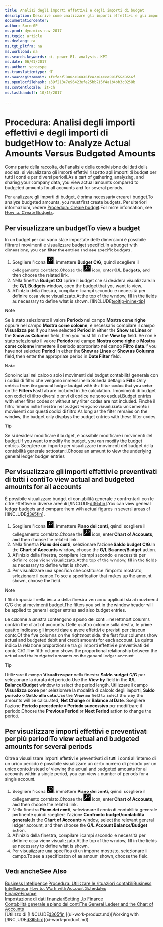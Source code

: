 ```yaml
---
title: Analisi degli importi effettivi e degli importi di budget
description: Descrive come analizzare gli importi effettivi e gli importi di budget.
documentationcenter: 
author: SorenGP
ms.prod: dynamics-nav-2017
ms.topic: article
ms.devlang: na
ms.tgt_pltfrm: na
ms.workload: na
ms.search.keywords: bi, power BI, analysis, KPI
ms.date: 06/01/2017
ms.author: sgroespe
ms.translationtype: HT
ms.sourcegitcommit: 4fefaef7380ac10836fcac404eea006f55d8556f
ms.openlocfilehash: a39f213e7e96423efe25bb715f4a1b4bb3c0258b
ms.contentlocale: it-ch
ms.lasthandoff: 10/16/2017

---
```

# <a name="how-to-analyze-actual-amounts-versus-budgeted-amounts"></a><span data-ttu-id="78d3d-103">Procedura: Analisi degli importi effettivi e degli importi di budget</span><span class="sxs-lookup"><span data-stu-id="78d3d-103">How to: Analyze Actual Amounts Versus Budgeted Amounts</span></span>
<span data-ttu-id="78d3d-104">Come parte della raccolta, dell'analisi e della condivisione dei dati della società, si visualizzano gli importi effettivi rispetto agli importi di budget per tutti i conti e per diversi periodi.</span><span class="sxs-lookup"><span data-stu-id="78d3d-104">As a part of gathering, analyzing, and sharing your company data, you view actual amounts compared to budgeted amounts for all accounts and for several periods.</span></span>

<span data-ttu-id="78d3d-105">Per analizzare gli importi di budget, è prima necessario creare i budget.</span><span class="sxs-lookup"><span data-stu-id="78d3d-105">To analyze budgeted amounts, you must first create budgets.</span></span> <span data-ttu-id="78d3d-106">Per ulteriori informazioni, vedere [Procedura: Creare budget](finance-how-create-budgets.md).</span><span class="sxs-lookup"><span data-stu-id="78d3d-106">For more information, see [How to: Create Budgets](finance-how-create-budgets.md).</span></span>

## <a name="to-view-a-budget"></a><span data-ttu-id="78d3d-107">Per visualizzare un budget</span><span class="sxs-lookup"><span data-stu-id="78d3d-107">To view a budget</span></span>
<span data-ttu-id="78d3d-108">In un budget per cui siano state impostate delle dimensioni è possibile filtrare i movimenti e visualizzare budget specifici.</span><span class="sxs-lookup"><span data-stu-id="78d3d-108">In a budget with dimensions, you can filter the entries and see specific budgets.</span></span>

1. <span data-ttu-id="78d3d-109">Scegliere l'icona ![Cerca pagina o report](media/ui-search/search_small.png "icona Cerca pagina o report"), immettere **Budget C/G**, quindi scegliere il collegamento correlato.</span><span class="sxs-lookup"><span data-stu-id="78d3d-109">Choose the ![Search for Page or Report](media/ui-search/search_small.png "Search for Page or Report icon") icon, enter **G/L Budgets**, and then choose the related link.</span></span>
2. <span data-ttu-id="78d3d-110">Nella finestra **Budget CG** aprire il budget che si desidera visualizzare.</span><span class="sxs-lookup"><span data-stu-id="78d3d-110">In the **G/L Budgets** window, open the budget that you want to view.</span></span>  
3. <span data-ttu-id="78d3d-111">All'inizio della finestra, compilare i campi secondo le necessità per definire cosa viene visualizzato.</span><span class="sxs-lookup"><span data-stu-id="78d3d-111">At the top of the window, fill in the fields as necessary to define what is shown.</span></span> [!INCLUDE[tooltip-inline-tip](includes/tooltip-inline-tip_md.md)]

> [!NOTE]  
>   <span data-ttu-id="78d3d-112">Se è stato selezionato il valore **Periodo** nel campo **Mostra come righe** oppure nel campo **Mostra come colonne**, è necessario compilare il campo **Visualizza per**.</span><span class="sxs-lookup"><span data-stu-id="78d3d-112">If you have selected **Period** in either the **Show as Lines** or the **Show as Columns** field, then you must fill in the **View by** field.</span></span> <span data-ttu-id="78d3d-113">Se non è stato selezionato il valore **Periodo** nel campo **Mostra come righe** o **Mostra come colonne** immettere il periodo appropriato nel campo **Filtro data**.</span><span class="sxs-lookup"><span data-stu-id="78d3d-113">If you have not selected **Period** in either the **Show as Lines** or **Show as Columns** field, then enter the appropriate period in **Date Filter** field.</span></span>  

> [!NOTE]  
>   <span data-ttu-id="78d3d-114">Sono inclusi nel calcolo solo i movimenti del budget contabilità generale con i codici di filtro che vengono immessi nella Scheda dettaglio **Filtri**.</span><span class="sxs-lookup"><span data-stu-id="78d3d-114">Only entries from the general ledger budget with the filter codes that you enter on the **Filters** FastTab are included in the calculation.</span></span> <span data-ttu-id="78d3d-115">I movimenti di budget con codici di filtro diversi o privi di codice ne sono esclusi.</span><span class="sxs-lookup"><span data-stu-id="78d3d-115">Budget entries with other filter codes or without any filter codes are not included.</span></span> <span data-ttu-id="78d3d-116">Finché il filtro rimane nella finestra nel budget vengono visualizzate unicamente i movimenti con questi codici di filtro.</span><span class="sxs-lookup"><span data-stu-id="78d3d-116">As long as the filter remains on the window, the budget only displays the budget entries with these filter codes.</span></span>  

> [!TIP]  
>   <span data-ttu-id="78d3d-117">Se si desidera modificare il budget, è possibile modificare i movimenti del budget.</span><span class="sxs-lookup"><span data-stu-id="78d3d-117">If you want to modify the budget, you can modify the budget entries.</span></span> <span data-ttu-id="78d3d-118">Scegliere un importo per visualizzare i movimenti del budget della contabilità generale sottostanti.</span><span class="sxs-lookup"><span data-stu-id="78d3d-118">Choose an amount to view the underlying general ledger budget entries.</span></span>

## <a name="to-view-actual-and-budgeted-amounts-for-all-accounts"></a><span data-ttu-id="78d3d-119">Per visualizzare gli importi effettivi e preventivati di tutti i conti</span><span class="sxs-lookup"><span data-stu-id="78d3d-119">To view actual and budgeted amounts for all accounts</span></span>  
<span data-ttu-id="78d3d-120">È possibile visualizzare budget di contabilità generale e confrontarli con le cifre effettive in diverse aree di [!INCLUDE[d365fin](includes/d365fin_md.md)].</span><span class="sxs-lookup"><span data-stu-id="78d3d-120">You can view general ledger budgets and compare them with actual figures in several areas of [!INCLUDE[d365fin](includes/d365fin_md.md)].</span></span>

1. <span data-ttu-id="78d3d-121">Scegliere l'icona ![Cerca pagina o report](media/ui-search/search_small.png "icona Cerca pagina o report"), immettere **Piano dei conti**, quindi scegliere il collegamento correlato.</span><span class="sxs-lookup"><span data-stu-id="78d3d-121">Choose the ![Search for Page or Report](media/ui-search/search_small.png "Search for Page or Report icon") icon, enter **Chart of Accounts**, and then choose the related link.</span></span>  
2. <span data-ttu-id="78d3d-122">Nella finestra **Piano dei conti**, selezionare l'azione **Saldo budget C/G**.</span><span class="sxs-lookup"><span data-stu-id="78d3d-122">In the **Chart of Accounts** window, choose the **G/L Balance/Budget** action.</span></span>
3. <span data-ttu-id="78d3d-123">All'inizio della finestra, compilare i campi secondo le necessità per definire cosa viene visualizzato.</span><span class="sxs-lookup"><span data-stu-id="78d3d-123">At the top of the window, fill in the fields as necessary to define what is shown.</span></span>  
4. <span data-ttu-id="78d3d-124">Per visualizzare una specifica che costituisce l'importo mostrato, selezionare il campo.</span><span class="sxs-lookup"><span data-stu-id="78d3d-124">To see a specification that makes up the amount shown, choose the field.</span></span>  

> [!NOTE]  
>   <span data-ttu-id="78d3d-125">I filtri impostati nella testata della finestra verranno applicati sia ai movimenti C/G che ai movimenti budget.</span><span class="sxs-lookup"><span data-stu-id="78d3d-125">The filters you set in the window header will be applied to general ledger entries and also budget entries.</span></span>

<span data-ttu-id="78d3d-126">Le colonne a sinistra contengono il piano dei conti.</span><span class="sxs-lookup"><span data-stu-id="78d3d-126">The leftmost columns contain the chart of accounts.</span></span> <span data-ttu-id="78d3d-127">Delle quattro colonne sulla destra, le prime quattro indicano gli importi dare e avere effettivi e previsti per ciascun conto.</span><span class="sxs-lookup"><span data-stu-id="78d3d-127">Of the five columns on the rightmost side, the first four columns show actual and budgeted debit and credit amounts for each account.</span></span> <span data-ttu-id="78d3d-128">La quinta indica la relazione proporzionale tra gli importi effettivi e preventivati del conto C/G.</span><span class="sxs-lookup"><span data-stu-id="78d3d-128">The fifth column shows the proportional relationship between the actual and the budgeted amounts on the general ledger account.</span></span>  

> [!TIP]  
>   <span data-ttu-id="78d3d-129">Utilizzare il campo **Visualizza per** nella finestra **Saldo budget C/G** per selezionare la durata del periodo.</span><span class="sxs-lookup"><span data-stu-id="78d3d-129">Use the **View by** field in the **G/L Balance/Budget** window to select the period length.</span></span> <span data-ttu-id="78d3d-130">Utilizzare il campo **Visualizza come** per selezionare la modalità di calcolo degli importi, **Saldo periodo** o **Saldo alla data**.</span><span class="sxs-lookup"><span data-stu-id="78d3d-130">Use the **View as** field to select the way the amounts will be calculated, **Net Change** or **Balance at Date**.</span></span> <span data-ttu-id="78d3d-131">Scegliere l'azione **Periodo precedente** o **Periodo successivo** per modificare il periodo.</span><span class="sxs-lookup"><span data-stu-id="78d3d-131">Choose the **Previous Period** or **Next Period** action to change the period.</span></span>  

## <a name="to-view-actual-and-budgeted-amounts-for-several-periods"></a><span data-ttu-id="78d3d-132">Per visualizzare importi effettivi e preventivati per più periodi</span><span class="sxs-lookup"><span data-stu-id="78d3d-132">To view actual and budgeted amounts for several periods</span></span>  
<span data-ttu-id="78d3d-133">Oltre a visualizzare importi effettivi e preventivati di tutti i conti all'interno di un unico periodo è possibile visualizzare un certo numero di periodo per un unico conto.</span><span class="sxs-lookup"><span data-stu-id="78d3d-133">Instead of viewing the actual and budgeted amounts for all accounts within a single period, you can view a number of periods for a single account.</span></span>  

1. <span data-ttu-id="78d3d-134">Scegliere l'icona ![Cerca pagina o report](media/ui-search/search_small.png "icona Cerca pagina o report"), immettere **Piano dei conti**, quindi scegliere il collegamento correlato.</span><span class="sxs-lookup"><span data-stu-id="78d3d-134">Choose the ![Search for Page or Report](media/ui-search/search_small.png "Search for Page or Report icon") icon, enter **Chart of Accounts**, and then choose the related link.</span></span>  
2. <span data-ttu-id="78d3d-135">Nella finestra **Piano dei conti**, selezionare il conto di contabilità generale pertinente quindi scegliere l'azione **Confronto budget/contabilità generale**.</span><span class="sxs-lookup"><span data-stu-id="78d3d-135">In the **Chart of Accounts** window, select the relevant general ledger account, and then choose the **G/L Account Balance/Budget** action.</span></span>  
3. <span data-ttu-id="78d3d-136">All'inizio della finestra, compilare i campi secondo le necessità per definire cosa viene visualizzato.</span><span class="sxs-lookup"><span data-stu-id="78d3d-136">At the top of the window, fill in the fields as necessary to define what is shown.</span></span>   
4. <span data-ttu-id="78d3d-137">Per visualizzare una specifica di un importo mostrato, selezionare il campo.</span><span class="sxs-lookup"><span data-stu-id="78d3d-137">To see a specification of an amount shown, choose the field.</span></span>  

## <a name="see-also"></a><span data-ttu-id="78d3d-138">Vedi anche</span><span class="sxs-lookup"><span data-stu-id="78d3d-138">See Also</span></span>
<span data-ttu-id="78d3d-139">[Business Intelligence](bi.md)
[Procedura: Utilizzare le situazioni contabili](bi-how-work-account-schedule.md)</span><span class="sxs-lookup"><span data-stu-id="78d3d-139">[Business Intelligence](bi.md)
[How to: Work with Account Schedules](bi-how-work-account-schedule.md)</span></span>  
[<span data-ttu-id="78d3d-140">Finanze</span><span class="sxs-lookup"><span data-stu-id="78d3d-140">Finance</span></span>](finance.md)  
[<span data-ttu-id="78d3d-141">Impostazione di dati finanziari</span><span class="sxs-lookup"><span data-stu-id="78d3d-141">Setting Up Finance</span></span>](finance-setup-finance.md)  
[<span data-ttu-id="78d3d-142">Contabilità generale e piano dei conti</span><span class="sxs-lookup"><span data-stu-id="78d3d-142">The General Ledger and the Chart of Accounts</span></span>](finance-general-ledger.md)  
<span data-ttu-id="78d3d-143">[Utilizzo di [!INCLUDE[d365fin](includes/d365fin_md.md)]](ui-work-product.md)</span><span class="sxs-lookup"><span data-stu-id="78d3d-143">[Working with [!INCLUDE[d365fin](includes/d365fin_md.md)]](ui-work-product.md)</span></span>  

